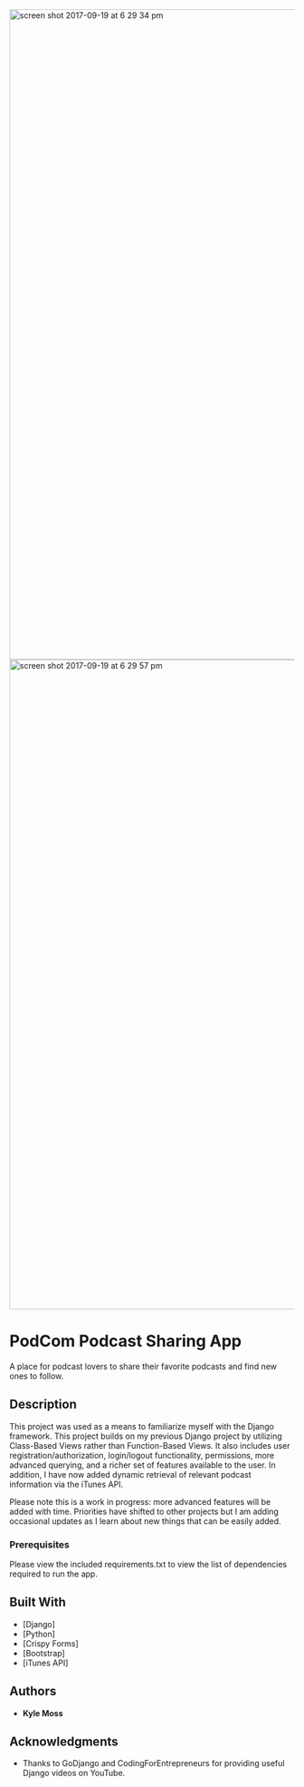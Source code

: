 <img width="1147" alt="screen shot 2017-09-19 at 6 29 34 pm" src="https://user-images.githubusercontent.com/18518784/30622839-10123fd6-9d69-11e7-8624-23b4609fb01c.png">

<img width="1146" alt="screen shot 2017-09-19 at 6 29 57 pm" src="https://user-images.githubusercontent.com/18518784/30622840-12e5f400-9d69-11e7-8fb9-de30b09dcb9f.png">


# PodCom Podcast Sharing App  

A place for podcast lovers to share their favorite podcasts and find new ones to follow.

## Description

This project was used as a means to familiarize myself with the Django framework. This project builds on my previous Django project by utilizing Class-Based Views rather than Function-Based Views. It also includes user registration/authorization, login/logout functionality, permissions, more advanced querying, and a richer set of features available to the user. In addition, I have now added
dynamic retrieval of relevant podcast information via the iTunes API.

Please note this is a work in progress: more advanced features will be added with time. Priorities have shifted to other projects but
I am adding occasional updates as I learn about new things that can be easily added.

### Prerequisites

Please view the included requirements.txt to view the list of dependencies required to run the app.


## Built With

* [Django]
* [Python]
* [Crispy Forms]
* [Bootstrap]
* [iTunes API]

## Authors

* **Kyle Moss**

## Acknowledgments

* Thanks to GoDjango and CodingForEntrepreneurs for providing useful Django videos on YouTube.
